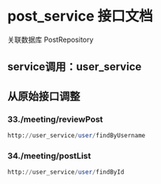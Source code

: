 # post_service 接口文档

关联数据库 PostRepository

## service调用：user_service

## 从原始接口调整

### 33./meeting/reviewPost
```sql
http://user_service/user/findByUsername
```

### 34./meeting/postList
```sql
http://user_service/user/findById
```



